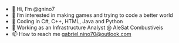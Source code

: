 - 👋 Hi, I’m @gnino7
- 👀 I’m interested in making games and trying to code a better world
- 🌱 Coding in C#, C++, HTML, Java and Python
- 🏢 Working as an Infrastructure Analyst @ AleSat Combustíveis
- 📫 How to reach me gabriel.nino70@outlook.com

<!---
gnino7/gnino7 is a ✨ special ✨ repository because its `README.md` (this file) appears on your GitHub profile.
You can click the Preview link to take a look at your changes.
--->
